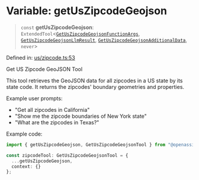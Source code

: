 # Variable: getUsZipcodeGeojson

> `const` **getUsZipcodeGeojson**: `ExtendedTool`\<[`GetUsZipcodeGeojsonFunctionArgs`](../type-aliases/GetUsZipcodeGeojsonFunctionArgs.md), [`GetUsZipcodeGeojsonLlmResult`](../type-aliases/GetUsZipcodeGeojsonLlmResult.md), [`GetUsZipcodeGeojsonAdditionalData`](../type-aliases/GetUsZipcodeGeojsonAdditionalData.md), `never`\>

Defined in: [us/zipcode.ts:53](https://github.com/GeoDaCenter/openassistant/blob/2cb8f20a901f3385efeb40778248119c5e49db78/packages/osm/src/us/zipcode.ts#L53)

Get US Zipcode GeoJSON Tool

This tool retrieves the GeoJSON data for all zipcodes in a US state by its state code.
It returns the zipcodes' boundary geometries and properties.

Example user prompts:
- "Get all zipcodes in California"
- "Show me the zipcode boundaries of New York state"
- "What are the zipcodes in Texas?"

Example code:
```typescript
import { getUsZipcodeGeojson, GetUsZipcodeGeojsonTool } from "@openassistant/osm";

const zipcodeTool: GetUsZipcodeGeojsonTool = {
  ...getUsZipcodeGeojson,
  context: {}
};
```
